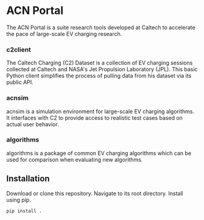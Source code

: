# ACN Portal

The ACN Portal is a suite research tools developed at Caltech to accelerate the pace of large-scale EV charging research. 

### c2client
The Caltech Charging (C2) Dataset is a collection of EV charging sessions collected at Caltech and NASA's Jet Propulsion Laboratory (JPL). This basic Python client simplifies the process of pulling data from his dataset via its public API.

### acnsim
acnsim is a simulation environment for large-scale EV charging algorithms. It interfaces with C2 to provide access to realistic test cases based on actual user behavior. 


### algorithms
algorithms is a package of common EV charging algorithms which can be used for comparison when evaluating new algorithms. 

## Installation

Download or clone this repository. Navigate to its root directory. Install using pip. 

```bash
pip install .
```
